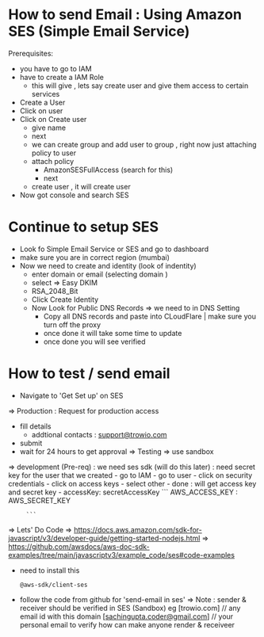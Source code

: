 # How to send Email : Using Amazon SES (Simple Email Service)

Prerequisites: 
- you have to go to IAM
- have to create a IAM Role
    - this will give , lets say create user and give them access to certain services
- Create a User
- Click on user
- Click on Create user 
    - give name
    - next
    - we can create group and add user to group , right now just attaching policy to user
    - attach policy 
        - AmazonSESFullAccess (search for this)
        - next 
    - create user , it will create user
- Now got console and search SES 


# Continue to setup SES 
- Look fo Simple Email Service or SES  and go to dashboard
- make sure you are in correct region (mumbai)
- Now we need to create and identity (look of indentity)
  - enter domain or email (selecting domain )
  - select => Easy DKIM
  - RSA_2048_Bit
  - Click Create Identity
  - Now Look for Public DNS Records => we need to in DNS Setting 
    - Copy all DNS records and paste into CLoudFlare | make sure you turn off the proxy
    - once done it will take some time to update
    - once done you will see verified

# How to test / send email 
- Navigate to 'Get Set up' on SES 

=> Production : Request for production access
   - fill details
     - addtional contacts : support@trowio.com
   - submit 
   - wait for 24 hours to get approval
=> Testing 
   => use sandbox

=> development  (Pre-req)
   : we need ses sdk (will do this later)
   : need secret key for the user that we created
      - go to IAM
      - go to user
      - click on security credentials
      - click on access keys
         - select other 
         - done : will get access key and secret key
         - accessKey: secretAccessKey
         ```
         AWS_ACCESS_KEY : AWS_SECRET_KEY
         
         ```
=> Lets' Do Code
   => https://docs.aws.amazon.com/sdk-for-javascript/v3/developer-guide/getting-started-nodejs.html
   => https://github.com/awsdocs/aws-doc-sdk-examples/tree/main/javascriptv3/example_code/ses#code-examples

   - need to install this
     ```
     @aws-sdk/client-ses
     ```
   - follow the code from github for 'send-email in ses'
   => Note : sender & receiver should be verified in SES (Sandbox)
      eg [trowio.com] // any email id with this domain
        [sachingupta.coder@gmail.com] // your personal email to verify
      how can make anyone render & receiveer


